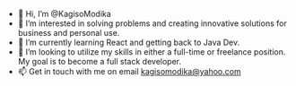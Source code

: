 - 👋 Hi, I’m @KagisoModika
- 👀 I’m interested in solving problems and creating innovative solutions for business and personal use.
- 🌱 I’m currently learning React and getting back to Java Dev.
- 💞️ I’m looking to utilize my skills in either a full-time or freelance position. My goal is to become a full stack developer.
- 📫 Get in touch with me on email kagisomodika@yahoo.com

<!---
KagisoModika/KagisoModika is a ✨ special ✨ repository because its `README.md` (this file) appears on your GitHub profile.
You can click the Preview link to take a look at your changes.
--->
